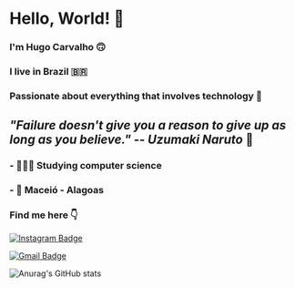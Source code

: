 # Hello, World! 👋

###  I'm Hugo Carvalho 🙃

### I live in Brazil 🇧🇷

 ### Passionate about everything that involves technology 🤖


## *"Failure doesn't give you a reason to give up as long as you believe." -- Uzumaki Naruto* 🚀

### -  👨🏻‍💻  Studying computer science 
### -  📍   Maceió - Alagoas


### Find me here 👇




[![Instagram Badge](https://img.shields.io/badge/-Instagram-orange?style=flat-square&logo=Instagram&logoColor=white&link=https://www.instagram.com/hugocarvalhop/)](https://www.instagram.com/hugocarvalhop/)


[![Gmail Badge](https://img.shields.io/badge/-hugosimoes172002@gmail.com-orange?style=flat-square&logo=Gmail&logoColor=white&link=mailto:hugosimoes172002@gmail.com)](mailto:hugosimoes172002@gmail.com)

![Anurag's GitHub stats](https://github-readme-stats.vercel.app/api?username=hugocarvalhopc&show_icons=true&theme=radical)

